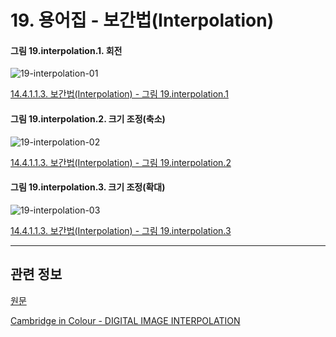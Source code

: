 # 19. 용어집 - 보간법(Interpolation)

<a id="19-interpolation-01"></a>

#### 그림 19.interpolation.1. 회전
![19-interpolation-01](https://github.com/wonder13662/gimp/assets/15767104/727496f6-6661-4e97-853a-bc6228ebbeb4)

[14.4.1.1.3. 보간법(Interpolation) - 그림 19.interpolation.1](./14-04-01-01-03-interpolation.md#19-interpolation-01)

<a id="19-interpolation-02"></a>

#### 그림 19.interpolation.2. 크기 조정(축소)
![19-interpolation-02](https://github.com/wonder13662/gimp/assets/15767104/52617f0f-f12c-4898-90fe-544c9d386636)

[14.4.1.1.3. 보간법(Interpolation) - 그림 19.interpolation.2](./14-04-01-01-03-interpolation.md#19-interpolation-02)

<a id="19-interpolation-03"></a>

#### 그림 19.interpolation.3. 크기 조정(확대)
![19-interpolation-03](https://github.com/wonder13662/gimp/assets/15767104/62300f2e-4c4f-4aae-9644-b4c8218bebfd)

[14.4.1.1.3. 보간법(Interpolation) - 그림 19.interpolation.3](./14-04-01-01-03-interpolation.md#19-interpolation-03)

***

## 관련 정보

[원문](https://docs.gimp.org/2.10/ko/glossary.html#glossary-interpolation)

[Cambridge in Colour - DIGITAL IMAGE INTERPOLATION](https://www.cambridgeincolour.com/tutorials/image-interpolation.htm)

